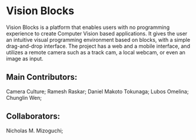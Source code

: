 Vision Blocks
============
Vision Blocks is a platform that enables users with no programming experience to create Computer Vision based applications. It gives the user an intuitive visual programming environment based on blocks, with a simple drag-and-drop interface. The project has a web and a mobile interface, and utilizes a remote camera such as a track cam, a local webcam, or even an image as input.

Main Contributors:
-------------
Camera Culture; 
Ramesh Raskar; 
Daniel Makoto Tokunaga; 
Lubos Omelina; 
Chunglin Wen; 



Collaborators:
-------------
Nicholas M. Mizoguchi; 

